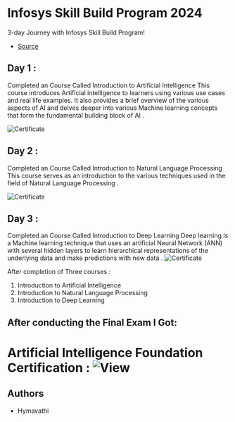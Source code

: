 
# Infosys Skill Build Program 2024

3-day Journey with Infosys Skill Build Program! 
- [Source](https://infyspringboard.onwingspan.com/web/en/login)




## Day 1 : 
Completed an Course Called Introduction to Artificial Intelligence
This course introduces Artificial intelligence to learners using various use cases and real life examples. It also provides a brief overview of the various aspects of AI and delves deeper into various Machine learning concepts that form the fundamental building block of AI . 

![Certificate](https://github.com/user-attachments/assets/68afe65d-9b41-486d-becf-93baf024d376)

## Day 2 : 
 Completed an Course Called Introduction to Natural Language Processing
This course serves as an introduction to the various techniques used in the field of Natural Language Processing . 

![Certificate](https://github.com/user-attachments/assets/d5e65b02-ee9c-4c20-9ac5-76189d287e5e)


## Day 3 : 
 Completed an Course Called Introduction to Deep Learning
Deep learning is a Machine learning technique that uses an artificial Neural Network (ANN) with several hidden layers to learn hierarchical representations of the underlying data and make predictions with new data . 
![Certificate](https://github.com/user-attachments/assets/fc4acba0-b041-4a06-b5f9-72256dc981bf)


After completion of Three courses :
1. Introduction to Artificial Intelligence
2. Introduction to Natural Language Processing
3. Introduction to Deep Learning
  
## After conducting the Final Exam I Got: 

 # Artificial Intelligence Foundation Certification :  ![View](https://github.com/user-attachments/assets/73f6079c-533b-4a3b-8c1a-418f653d7ada)


## Authors

- Hymavathi
